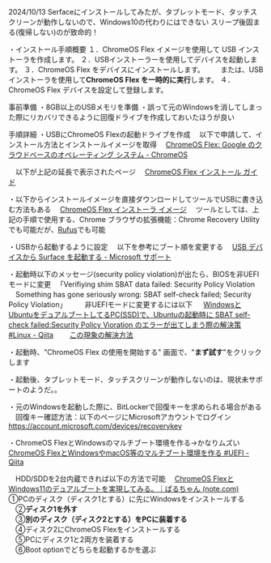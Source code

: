 2024/10/13 Serfaceにインストールしてみたが、タブレットモード、タッチスクリーンが動作しないので、Windows10の代わりにはできない
スリープ後固まる(復帰しない)のが致命的！

・インストール手順概要
１．ChromeOS Flex イメージを使用して USB インストーラを作成します。
２．USBインストーラーを使用してデバイスを起動します。
３．ChromeOS Flex をデバイスにインストールします。
　　または、USB インストーラを使用して**ChromeOS Flex を一時的に実行**します。
４．ChromeOS Flex デバイスを設定して登録します。

事前準備
・8GB以上のUSBメモリを準備
・誤って元のWindowsを消してしまった際にリカバリできるように回復ドライブを作成しておいたほうが良い

手順詳細
・USBにChromeOS Flexの起動ドライブを作成
　以下で申請して、インストール方法とインストールイメージを取得
　[ChromeOS Flex: Google のクラウドベースのオペレーティング システム - ChromeOS](https://chromeos.google/intl/ja_jp/products/chromeos-flex/)

　以下が上記の延長で表示されたページ
　[ChromeOS Flex インストール ガイド](https://support.google.com/chromeosflex/answer/11541904?sjid=13195277832979143885-AP)

・以下からインストールイメージを直接ダウンロードしてツールでUSBに書き込む方法もある
　[ChromeOS Flex インストーラ イメージ](https://dl.google.com/chromeos-flex/images/latest.bin.zip)
　ツールとしては、上記の手順で使用する、Chrome ブラウザの拡張機能：Chrome Recovery Utilityでも可能だが、[Rufus](https://rufus.ie/ja/)でも可能

・USBから起動するように設定
　以下を参考にブート順を変更する
　[USB デバイスから Surface を起動する - Microsoft サポート](https://support.microsoft.com/ja-jp/surface/usb-%E3%83%87%E3%83%90%E3%82%A4%E3%82%B9%E3%81%8B%E3%82%89-surface-%E3%82%92%E8%B5%B7%E5%8B%95%E3%81%99%E3%82%8B-fe7a7323-8d1d-823d-be17-9aec89c4f9f5)

・起動時以下のメッセージ(security policy violation)が出たら、BIOSを非UEFIモードに変更
　「Verifiying shim SBAT data failed: Security Policy Violation 
　Something has gone seriously wrong: SBAT self-check failed; Security Policy Violation」
　
　非UEFIモードに変更するには以下
　 [WindowsとUbuntuをデュアルブートしてるPC(SSD)で、Ubuntuの起動時に SBAT self-check failed:Security Policy Vioration のエラーが出てしまう際の解決策 #Linux - Qiita](https://qiita.com/yutorimatsugami/items/fd015175258487825e98)
　　[この現象の解決方法](https://qiita.com/yutorimatsugami/items/fd015175258487825e98)

・起動時、"ChromeOS Flex の使用を開始する" 画面で、"**まず試す**"をクリックします

・起動後、タブレットモード、タッチスクリーンが動作しないのは、現状未サポートのようだ。。

・元のWindowsを起動した際に、BitLockerで回復キーを求められる場合がある
　回復キー確認方法：以下のページにMicrosoftアカウントでログイン
　https://account.microsoft.com/devices/recoverykey


・ChromeOS FlexとWindowsのマルチブート環境を作る→かなりムズい
　[ChromeOS FlexとWindowsやmacOS等のマルチブート環境を作る #UEFI - Qiita](https://qiita.com/belgianbeer/items/b638c12150dc86911922)

　HDD/SDDを2台内蔵できれば以下の方法で可能
　[ChromeOS FlexとWindows11のデュアルブートを実現してみる。｜ぱるちゃん (note.com)](https://note.com/paru877/n/n8becab51d690)
　①PCのディスク（ディスク1とする）に先にWindowsをインストールする  
　②**ディスク1を外す**  
　③**別のディスク（ディスク2とする）をPCに装着する**  
　④ディスク2にChromeOS Flexをインストールする  
　⑤PCにディスク1と2両方を装着する  
　⑥Boot optionでどちらを起動するかを選ぶ